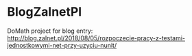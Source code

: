 # BlogZalnetPl
DoMath project for blog entry: http://blog.zalnet.pl/2018/08/05/rozpoczecie-pracy-z-testami-jednostkowymi-net-przy-uzyciu-nunit/
